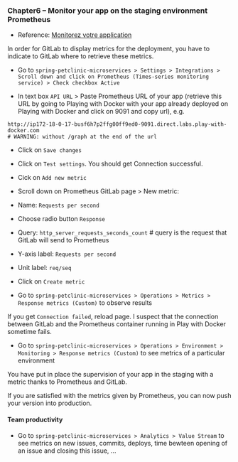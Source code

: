### Chapter6 – Monitor your app on the staging environment Prometheus

- Reference: [Monitorez votre application](https://openclassrooms.com/fr/courses/2035736-mettez-en-place-lintegration-et-la-livraison-continues-avec-la-demarche-devops/6183162-monitorez-votre-application)

In order for GitLab to display metrics for the deployment, you have to indicate to GitLab where to retrieve these metrics.

- Go to `spring-petclinic-microservices > Settings > Integrations > Scroll down and click on Prometheus (Times-series monitoring service) > Check checkbox Active`

- In text box `API URL` > Paste Prometheus URL of your app (retrieve this URL by going to Playing with Docker with your app already deployed on Playing with Docker and click on 9091 and copy url), e.g. 

```
http://ip172-18-0-17-busf6h7p2ffg00ff9ed0-9091.direct.labs.play-with-docker.com
# WARNING: without /graph at the end of the url
```

- Click on `Save changes`

- Click on `Test settings`. You should get Connection successful.

- Cick on `Add new metric`

- Scroll down on Prometheus GitLab page > New metric:
- Name: `Requests per second`
- Choose radio button `Response`
- Query: `http_server_requests_seconds_count` # query is the request that GitLab will send to Prometheus
- Y-axis label: `Requests per second`
- Unit label: `req/seq`
- Click on `Create metric`
- Go to `spring-petclinic-microservices > Operations > Metrics > Response metrics (Custom)` to observe results

If you get `Connection failed`, reload page. I suspect that the connection between GitLab and the Prometheus container running in Play with Docker sometime fails.

- Go to `spring-petclinic-microservices > Operations > Environment > Monitoring > Response metrics (Custom)` to see metrics of a particular environment

You have put in place the supervision of your app in the staging with a metric thanks to Prometheus and GitLab.

If you are satisfied with the metrics given by Prometheus, you can now push your version into production.

#### Team productivity

- Go to `spring-petclinic-microservices > Analytics > Value Stream` to see metrics on new issues, commits, deploys, time bewteen opening of an issue and closing this issue, ...